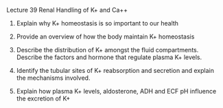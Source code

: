 Lecture 39 Renal Handling of K+ and Ca++

1. Explain why K+ homeostasis is so important to our health

2. Provide an overview of how the body maintain K+ homeostasis

3. Describe the distribution of K+ amongst the fluid compartments. Describe the factors and hormone that regulate plasma K+ levels.

4. Identify the tubular sites of K+ reabsorption and secretion and explain the mechanisms involved.

5. Explain how plasma K+ levels, aldosterone, ADH and ECF pH influence the excretion of K+
